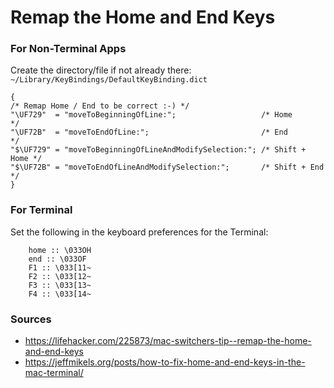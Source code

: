 # Remap the Home and End Keys

### For Non-Terminal Apps

Create the directory/file if not already there: 
`~/Library/KeyBindings/DefaultKeyBinding.dict`

```
{
/* Remap Home / End to be correct :-) */
"\UF729"  = "moveToBeginningOfLine:";                   /* Home         */
"\UF72B"  = "moveToEndOfLine:";                         /* End          */
"$\UF729" = "moveToBeginningOfLineAndModifySelection:"; /* Shift + Home */
"$\UF72B" = "moveToEndOfLineAndModifySelection:";       /* Shift + End  */
}
```

### For Terminal

Set the following in the keyboard preferences for the Terminal:

```
    home :: \033OH
    end :: \033OF
    F1 :: \033[11~
    F2 :: \033[12~
    F3 :: \033[13~
    F4 :: \033[14~
```


### Sources
* https://lifehacker.com/225873/mac-switchers-tip--remap-the-home-and-end-keys
* https://jeffmikels.org/posts/how-to-fix-home-and-end-keys-in-the-mac-terminal/
